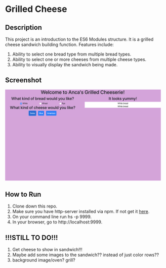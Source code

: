 # Grilled Cheese

## Description
This project is an introduction to the ES6 Modules structure. It is a grilled cheese sandwich building function. 
Features include:
1. Ability to select one bread type from multiple bread types. 
1. Ability to select one or more cheeses from multiple cheese types.
1. Ability to visually display the sandwich being made. 

## Screenshot
![Home Page](./grilled-cheese-screenshots/grilled-cheese-home-page.png)
## How to Run
1. Clone down this repo.
1. Make sure you have http-server installed via npm. If not get it [here](https://www.npmjs.com/package/http-server).
1. On your command line run hs -p 9999.
1. In your browser, go to http://localhost:9999.

## !!!STILL TO DO!!!
1. Get cheese to show in sandwich!!!
1. Maybe add some images to the sandwich?? instead of just color rows??
1. background image/oven? grill?